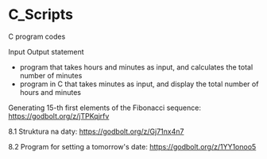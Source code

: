 # C_Scripts
C program codes

Input Output statement

- program that takes hours and minutes as input, and calculates the total number of minutes
- program in C that takes minutes as input, and display the total number of hours and minutes

Generating 15-th first elements of the Fibonacci sequence: https://godbolt.org/z/jTPKqjrfv

8.1 Struktura na daty: https://godbolt.org/z/Gj71nx4n7

8.2 Program for setting a tomorrow's date: https://godbolt.org/z/1YY1onoo5




